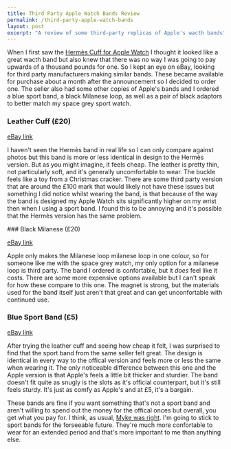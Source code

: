 ```yaml
---
title: Third Party Apple Watch Bands Review
permalink: /third-party-apple-watch-bands
layout: post
excerpt: "A review of some third-party replicas of Apple's wacth bands"
---
```


When I first saw the [Hermès Cuff for Apple Watch](http://www.apple.com/pr/library/2015/09/09Apple-and-Herm-s-Unveil-the-Apple-Watch-Herm-s-Collection.html) I thought it looked like a great wacth band but also knew that there was no way I was going to pay upwards of a thousand pounds for one. So I kept an eye on eBay, looking for third party manufacturers making similar bands. These became available for purchase about a month after the announcement so I decided to order one. The seller also had some other copies of Apple's bands and I ordered a blue sport band, a black Milanese loop, as well as a pair of black adaptors to better match my space grey sport watch.

### Leather Cuff (£20)

[eBay link](http://www.ebay.co.uk/itm/301765700770?_trksid=p2057872.m2749.l2649&var=600584661853&ssPageName=STRK%3AMEBIDX%3AIT)

I haven't seen the Hermès band in real life so I can only compare against photos but this band is more or less identical in design to the Hermès version. But as you might imagine, it feels cheap. The leather is pretty thin, not particularly soft, and it's generally uncomfortable to wear. The buckle feels like a toy from a Christmas cracker. There are some third party version that are around the £100 mark that would likely not have these issues but something I did notice whilst wearing the band, is that because of the way the band is designed my Apple Watch sits significantly higher on my wrist then when I using a sport band. I found this to be annoying and it's possible that the Hermès version has the same problem.

### Black Milanese (£20)

[eBay link](http://www.ebay.co.uk/itm/301743856877?_trksid=p2057872.m2749.l2649&var=600570788016&ssPageName=STRK%3AMEBIDX%3AIT)

Apple only makes the Milanese loop milanese loop in one colour, so for someone like me with the space grey watch, my only option for a milanese loop is third party. The band I ordered is confortable, but it *does* feel like it costs. There are some more expensive options available but I can't speak for how these compare to this one. The magnet is strong, but the materials used for the band itself just aren't that great and can get unconfortable with continued use.

### Blue Sport Band (£5)

[eBay link](http://www.ebay.co.uk/itm/301743860511?_trksid=p2057872.m2749.l2649&var=600570790558&ssPageName=STRK%3AMEBIDX%3AIT)

After trying the leather cuff and seeing how cheap it felt, I was surprised to find that the sport band from the same seller felt great. The design is identical in every way to the offical version and feels more or less the same when wearing it. The only noticeable difference between this one and the Apple version is that Apple's feels a little bit thicker and sturdier. The band doesn't fit quite as snugly is the slots as it's official counterpart, but it's still feels sturdy. It's just as comfy as Apple's and at £5, it's a bargain.

These bands are fine if you want something that's not a sport band and aren't willing to spend out the money for the offical onces but overall, you get what you pay for. I think, as usual, [Myke was right](http://www.relay.fm/upgrade/56). I'm going to stick to sport bands for the forseeable future. They're much more confortable to wear for an extended period and that's more important to me than anything else.